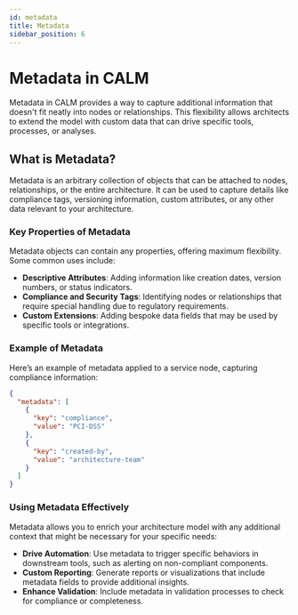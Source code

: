 ```yaml
---
id: metadata
title: Metadata
sidebar_position: 6
---
```


# Metadata in CALM

Metadata in CALM provides a way to capture additional information that doesn't fit neatly into nodes or relationships. This flexibility allows architects to extend the model with custom data that can drive specific tools, processes, or analyses.

## What is Metadata?

Metadata is an arbitrary collection of objects that can be attached to nodes, relationships, or the entire architecture. It can be used to capture details like compliance tags, versioning information, custom attributes, or any other data relevant to your architecture.

### Key Properties of Metadata

Metadata objects can contain any properties, offering maximum flexibility. Some common uses include:

- **Descriptive Attributes**: Adding information like creation dates, version numbers, or status indicators.
- **Compliance and Security Tags**: Identifying nodes or relationships that require special handling due to regulatory requirements.
- **Custom Extensions**: Adding bespoke data fields that may be used by specific tools or integrations.

### Example of Metadata

Here’s an example of metadata applied to a service node, capturing compliance information:

```json
{
  "metadata": [
    {
      "key": "compliance",
      "value": "PCI-DSS"
    },
    {
      "key": "created-by",
      "value": "architecture-team"
    }
  ]
}
```

### Using Metadata Effectively

Metadata allows you to enrich your architecture model with any additional context that might be necessary for your specific needs:

- **Drive Automation**: Use metadata to trigger specific behaviors in downstream tools, such as alerting on non-compliant components.
- **Custom Reporting**: Generate reports or visualizations that include metadata fields to provide additional insights.
- **Enhance Validation**: Include metadata in validation processes to check for compliance or completeness.

